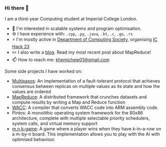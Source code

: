 ### Hi there 👋

I am a third-year Computing student at Imperial College London. 

- 🤔 I'm interested in scalable systems and program optimisation.
- ⚙️ I have experience with: `.cpp`, `.py`, `.java`, `.kt`, `.c`, `.go`, `.rs`
- ⚡ I'm mostly active in [Department of Computing Society](https://docsoc.co.uk/), organising [IC Hack 23](https://ichack.org/)
- ✏️ I also write a [blog](https://www.doc.ic.ac.uk/~kjc20/). Read my most recent post about MapReduce!
- 📫 How to reach me: khemichew01@gmail.com

Some side projects I have worked on:
- [Multipaxos](https://github.com/khemichew/multipaxos): An implementation of a fault-tolerant protocol that achieves consensus
between replicas on multiple values as its state and how the values are ordered
- [MapReduce](https://github.com/khemichew/MapReduce): A distributed framework that crunches datasets and compute results
by writing a Map and Reduce function
- [WACC](https://github.com/khemichew/WACC-Compiler): A compiler that converts WACC code into ARM assembly code. 
- Pintos: A monolithic operating system framework for the 80x86 architecture, complete with multiple selectable priority 
schedulers, system calls, and virtual memory support
- [m,n,k-game](https://github.com/khemichew/RustCourse/tree/main/tictactoe): A game where a player wins when they have k-in-a-row
on a m-by-n board. This implementation allows you to play with the AI with optimised behaviour. 
